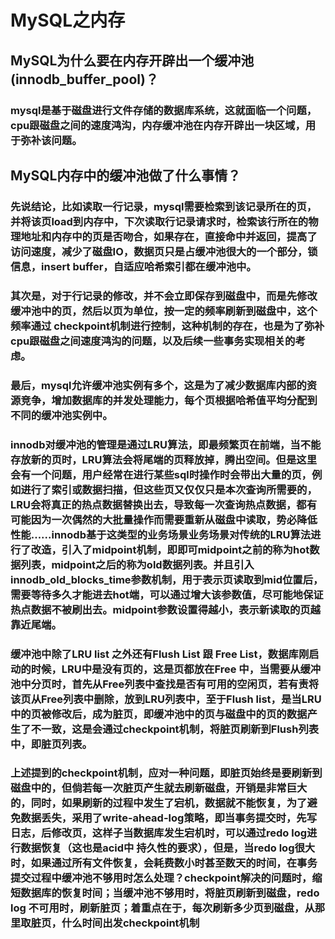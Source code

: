 # MySQL之内存
## MySQL为什么要在内存开辟出一个缓冲池(innodb_buffer_pool)？
### mysql是基于磁盘进行文件存储的数据库系统，这就面临一个问题，cpu跟磁盘之间的速度鸿沟，内存缓冲池在内存开辟出一块区域，用于弥补该问题。
## MySQL内存中的缓冲池做了什么事情？
### 先说结论，比如读取一行记录，mysql需要检索到该记录所在的页，并将该页load到内存中，下次读取行记录请求时，检索该行所在的物理地址和内存中的页是否吻合，如果存在，直接命中并返回，提高了访问速度，减少了磁盘IO，数据页只是占缓冲池很大的一个部分，锁信息，insert buffer，自适应哈希索引都在缓冲池中。
### 其次是，对于行记录的修改，并不会立即保存到磁盘中，而是先修改缓冲池中的页，然后以页为单位，按一定的频率刷新到磁盘中，这个频率通过 checkpoint机制进行控制，这种机制的存在，也是为了弥补cpu跟磁盘之间速度鸿沟的问题，以及后续一些事务实现相关的考虑。
### 最后，mysql允许缓冲池实例有多个，这是为了减少数据库内部的资源竞争，增加数据库的并发处理能力，每个页根据哈希值平均分配到不同的缓冲池实例中。
### innodb对缓冲池的管理是通过LRU算法，即最频繁页在前端，当不能存放新的页时，LRU算法会将尾端的页释放掉，腾出空间。但是这里会有一个问题，用户经常在进行某些sql时操作时会带出大量的页，例如进行了索引或数据扫描，但这些页又仅仅只是本次查询所需要的，LRU会将真正的热点数据替换出去，导致每一次查询热点数据，都有可能因为一次偶然的大批量操作而需要重新从磁盘中读取，势必降低性能......innodb基于这类型的业务场景业务场景对传统的LRU算法进行了改造，引入了midpoint机制，即即可midpoint之前的称为hot数据列表，midpoint之后的称为old数据列表。并且引入innodb_old_blocks_time参数机制，用于表示页读取到mid位置后，需要等待多久才能进去hot端，可以通过增大该参数值，尽可能地保证热点数据不被刷出去。midpoint参数设置得越小，表示新读取的页越靠近尾端。
### 缓冲池中除了LRU list 之外还有Flush List 跟 Free List，数据库刚启动的时候，LRU中是没有页的，这是页都放在Free 中，当需要从缓冲池中分页时，首先从Free列表中查找是否有可用的空闲页，若有责将该页从Free列表中删除，放到LRU列表中，至于Flush list，是当LRU中的页被修改后，成为脏页，即缓冲池中的页与磁盘中的页的数据产生了不一致，这是会通过checkpoint机制，将脏页刷新到Flush列表中，即脏页列表。
### 上述提到的checkpoint机制，应对一种问题，即脏页始终是要刷新到磁盘中的，但倘若每一次脏页产生就去刷新磁盘，开销是非常巨大的，同时，如果刷新的过程中发生了宕机，数据就不能恢复，为了避免数据丢失，采用了write-ahead-log策略，即当事务提交时，先写日志，后修改页，这样子当数据库发生宕机时，可以通过redo log进行数据恢复（这也是acid中 持久性的要求），但是，当redo log很大时，如果通过所有文件恢复，会耗费数小时甚至数天的时间，在事务提交过程中缓冲池不够用时怎么处理？checkpoint解决的问题时，缩短数据库的恢复时间；当缓冲池不够用时，将脏页刷新到磁盘，redo log 不可用时，刷新脏页；着重点在于，每次刷新多少页到磁盘，从那里取脏页，什么时间出发checkpoint机制
